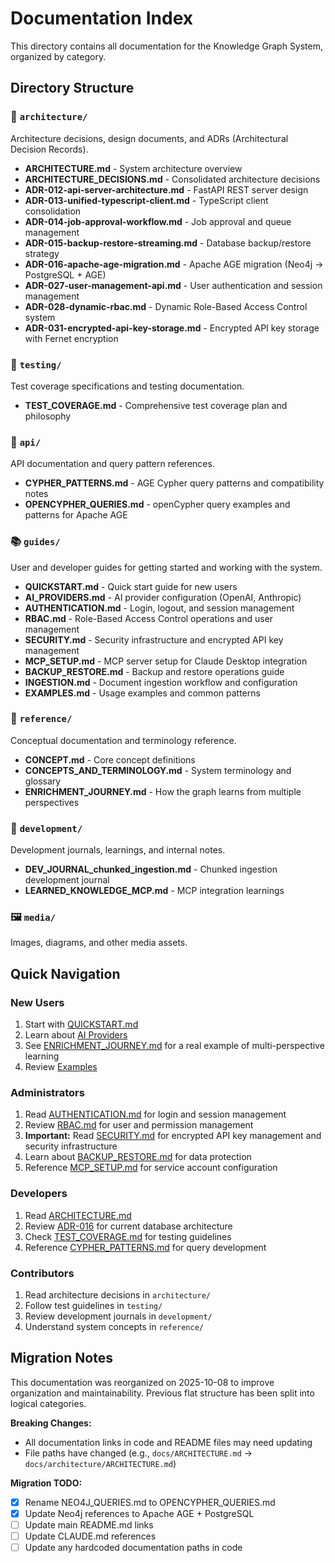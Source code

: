 # Documentation Index

This directory contains all documentation for the Knowledge Graph System, organized by category.

## Directory Structure

### 📐 `architecture/`
Architecture decisions, design documents, and ADRs (Architectural Decision Records).

- **ARCHITECTURE.md** - System architecture overview
- **ARCHITECTURE_DECISIONS.md** - Consolidated architecture decisions
- **ADR-012-api-server-architecture.md** - FastAPI REST server design
- **ADR-013-unified-typescript-client.md** - TypeScript client consolidation
- **ADR-014-job-approval-workflow.md** - Job approval and queue management
- **ADR-015-backup-restore-streaming.md** - Database backup/restore strategy
- **ADR-016-apache-age-migration.md** - Apache AGE migration (Neo4j → PostgreSQL + AGE)
- **ADR-027-user-management-api.md** - User authentication and session management
- **ADR-028-dynamic-rbac.md** - Dynamic Role-Based Access Control system
- **ADR-031-encrypted-api-key-storage.md** - Encrypted API key storage with Fernet encryption

### 🧪 `testing/`
Test coverage specifications and testing documentation.

- **TEST_COVERAGE.md** - Comprehensive test coverage plan and philosophy

### 🔌 `api/`
API documentation and query pattern references.

- **CYPHER_PATTERNS.md** - AGE Cypher query patterns and compatibility notes
- **OPENCYPHER_QUERIES.md** - openCypher query examples and patterns for Apache AGE

### 📚 `guides/`
User and developer guides for getting started and working with the system.

- **QUICKSTART.md** - Quick start guide for new users
- **AI_PROVIDERS.md** - AI provider configuration (OpenAI, Anthropic)
- **AUTHENTICATION.md** - Login, logout, and session management
- **RBAC.md** - Role-Based Access Control operations and user management
- **SECURITY.md** - Security infrastructure and encrypted API key management
- **MCP_SETUP.md** - MCP server setup for Claude Desktop integration
- **BACKUP_RESTORE.md** - Backup and restore operations guide
- **INGESTION.md** - Document ingestion workflow and configuration
- **EXAMPLES.md** - Usage examples and common patterns

### 📖 `reference/`
Conceptual documentation and terminology reference.

- **CONCEPT.md** - Core concept definitions
- **CONCEPTS_AND_TERMINOLOGY.md** - System terminology and glossary
- **ENRICHMENT_JOURNEY.md** - How the graph learns from multiple perspectives

### 🔨 `development/`
Development journals, learnings, and internal notes.

- **DEV_JOURNAL_chunked_ingestion.md** - Chunked ingestion development journal
- **LEARNED_KNOWLEDGE_MCP.md** - MCP integration learnings

### 🖼️ `media/`
Images, diagrams, and other media assets.

## Quick Navigation

### New Users
1. Start with [QUICKSTART.md](guides/QUICKSTART.md)
2. Learn about [AI Providers](guides/AI_PROVIDERS.md)
3. See [ENRICHMENT_JOURNEY.md](reference/ENRICHMENT_JOURNEY.md) for a real example of multi-perspective learning
4. Review [Examples](guides/EXAMPLES.md)

### Administrators
1. Read [AUTHENTICATION.md](guides/AUTHENTICATION.md) for login and session management
2. Review [RBAC.md](guides/RBAC.md) for user and permission management
3. **Important:** Read [SECURITY.md](guides/SECURITY.md) for encrypted API key management and security infrastructure
4. Learn about [BACKUP_RESTORE.md](guides/BACKUP_RESTORE.md) for data protection
5. Reference [MCP_SETUP.md](guides/MCP_SETUP.md) for service account configuration

### Developers
1. Read [ARCHITECTURE.md](architecture/ARCHITECTURE.md)
2. Review [ADR-016](architecture/ADR-016-apache-age-migration.md) for current database architecture
3. Check [TEST_COVERAGE.md](testing/TEST_COVERAGE.md) for testing guidelines
4. Reference [CYPHER_PATTERNS.md](api/CYPHER_PATTERNS.md) for query development

### Contributors
1. Read architecture decisions in `architecture/`
2. Follow test guidelines in `testing/`
3. Review development journals in `development/`
4. Understand system concepts in `reference/`

## Migration Notes

This documentation was reorganized on 2025-10-08 to improve organization and maintainability. Previous flat structure has been split into logical categories.

**Breaking Changes:**
- All documentation links in code and README files may need updating
- File paths have changed (e.g., `docs/ARCHITECTURE.md` → `docs/architecture/ARCHITECTURE.md`)

**Migration TODO:**
- [x] Rename NEO4J_QUERIES.md to OPENCYPHER_QUERIES.md
- [x] Update Neo4j references to Apache AGE + PostgreSQL
- [ ] Update main README.md links
- [ ] Update CLAUDE.md references
- [ ] Update any hardcoded documentation paths in code
